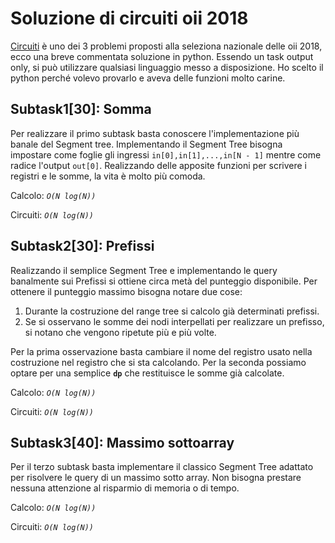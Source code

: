 # Soluzione di circuiti oii 2018

[Circuiti](https://training.olinfo.it/#/task/oii_circuiti/statement) è uno dei 3 problemi proposti alla seleziona nazionale delle oii 2018, ecco una breve commentata soluzione in python. Essendo un task output only, si può utilizzare qualsiasi linguaggio messo a disposizione. Ho scelto il python perché volevo provarlo e aveva delle  funzioni molto carine.

## Subtask1[30]: Somma

Per realizzare il primo subtask basta conoscere l'implementazione più banale del Segment tree. Implementando il Segment Tree bisogna impostare come foglie gli ingressi `in[0],in[1],...,in[N - 1]` mentre come radice l'output `out[0]`. Realizzando delle apposite funzioni per scrivere i registri e le somme,  la vita è molto più comoda.

Calcolo: *`O(N log(N))`*

Circuiti: *`O(N log(N))`*

## Subtask2[30]: Prefissi

Realizzando il semplice Segment Tree e implementando le query banalmente sui Prefissi si ottiene circa metà del punteggio disponibile. Per ottenere il punteggio massimo bisogna notare due cose:

1. Durante la costruzione del range tree si calcolo già determinati prefissi.
2. Se si osservano le somme dei nodi interpellati per realizzare un prefisso, si notano che vengono ripetute più e più volte.

Per la prima  osservazione basta cambiare il nome del registro usato nella costruzione nel registro che si sta calcolando. Per la seconda possiamo optare per una semplice **`dp`** che restituisce le somme già calcolate.

Calcolo: *`O(N log(N))`*

Circuiti: *`O(N log(N))`*

## Subtask3[40]: Massimo sottoarray

Per il terzo subtask basta implementare il classico Segment Tree adattato per risolvere le query di un massimo sotto array. Non bisogna prestare nessuna attenzione al risparmio di memoria o di tempo.

Calcolo: *`O(N log(N))`*

Circuiti: *`O(N log(N))`*